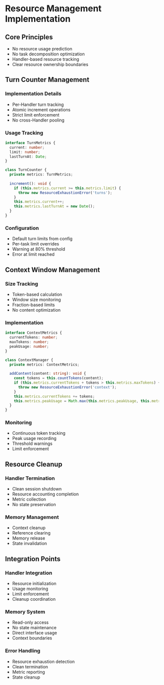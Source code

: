 # Resource Management Implementation

## Core Principles
- No resource usage prediction
- No task decomposition optimization
- Handler-based resource tracking
- Clear resource ownership boundaries

## Turn Counter Management

### Implementation Details
- Per-Handler turn tracking
- Atomic increment operations
- Strict limit enforcement
- No cross-Handler pooling

### Usage Tracking
```typescript
interface TurnMetrics {
  current: number;
  limit: number;
  lastTurnAt: Date;
}

class TurnCounter {
  private metrics: TurnMetrics;
  
  increment(): void {
    if (this.metrics.current >= this.metrics.limit) {
      throw new ResourceExhaustionError('turns');
    }
    this.metrics.current++;
    this.metrics.lastTurnAt = new Date();
  }
}
```

### Configuration
- Default turn limits from config
- Per-task limit overrides
- Warning at 80% threshold
- Error at limit reached

## Context Window Management

### Size Tracking
- Token-based calculation
- Window size monitoring
- Fraction-based limits
- No content optimization

### Implementation
```typescript
interface ContextMetrics {
  currentTokens: number;
  maxTokens: number;
  peakUsage: number;
}

class ContextManager {
  private metrics: ContextMetrics;
  
  addContent(content: string): void {
    const tokens = this.countTokens(content);
    if (this.metrics.currentTokens + tokens > this.metrics.maxTokens) {
      throw new ResourceExhaustionError('context');
    }
    this.metrics.currentTokens += tokens;
    this.metrics.peakUsage = Math.max(this.metrics.peakUsage, this.metrics.currentTokens);
  }
}
```

### Monitoring
- Continuous token tracking
- Peak usage recording
- Threshold warnings
- Limit enforcement

## Resource Cleanup

### Handler Termination
- Clean session shutdown
- Resource accounting completion
- Metric collection
- No state preservation

### Memory Management
- Context cleanup
- Reference clearing
- Memory release
- State invalidation

## Integration Points

### Handler Integration
- Resource initialization
- Usage monitoring
- Limit enforcement
- Cleanup coordination

### Memory System
- Read-only access
- No state maintenance
- Direct interface usage
- Context boundaries

### Error Handling
- Resource exhaustion detection
- Clean termination
- Metric reporting
- State cleanup